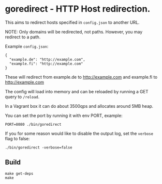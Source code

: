 # goredirect - HTTP Host redirection.

This aims to redirect hosts specified in `config.json` to another URL.

NOTE: Only domains will be redirected, not paths. However, you may redirect to a path.

Example `config.json`:

    {
      "example.de": "http://example.com",
      "example.fi": "http://example.com"
    }

These will redirect from example.de to http://example.com and example.fi to http://example.com

The config will load into memory and can be reloaded by running a GET query to `/reload`.

In a Vagrant box it can do about 3500qps and allocates around 5MB heap.

You can set the port by running it with env PORT, example:

    PORT=8080 ./bin/goredirect

If you for some reason would like to disable the output log, set the `verbose` flag to false:

    ./bin/goredirect -verbose=false

## Build

    make get-deps
    make
